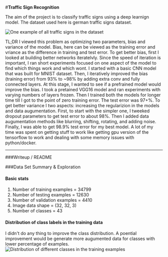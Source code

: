 [all_signs]: ./images/all_signs.png "One example of all traffic signs in the dataset"
[class_distribution]: ./images/class_distribution.png "Distribution of different classes in the training examples"

#**Traffic Sign Recognition** 

The aim of the project is to classify traffic signs using a deep learnign model. The dataset used here is german traffic signs dataset.

![][all_signs]

TL;DR
I viewed this problem as optimizing two parameters, bias and variance of the model. Bias, here can be viewed as the training error and vriance as the difference in training and test error. To get better bias, first I looked at building better networks iteratelvly. Since the speed of iteration is important, I ran short experiments focused on one aspect of the model to find which things work and which wont. I started with a basic CNN model that was built for MNIST dataset. Then, I iteratively improved the bias (training error) from 93% to ~98% by adding extra conv and fully connected layers. At this stage, I wanted to see if a prefrained model would improve the bias. I took a pretained VGG16 model and ran experiments with varying numbers of layers frozen. Then I trained both the models for longer time till I got to the point of zero training error. The test error was 97+%. To get better variance I two aspects: increasing the regularizion in the models and data augumentation. First, to start with the simpler one, I tweeked dropout parameters to get test error to about 98%. Then I added data augumentation methods like blurring, shifting, rotating, and adding noise. Finally, I was able to get 98.9% test error for my best model. A lot of my time was spent on getting stuff to work like getting gpu version of the tensorflow to work and dealing with some memory issues with python/docker.


---

###Writeup / README

###Data Set Summary & Exploration

#### Basic stats
1. Number of training examples = 34799
1. Number of testing examples = 12630
1. Number of validation examples = 4410
1. Image data shape = (32, 32, 3)
1. Number of classes = 43

#### Distribution of class labels in the training data
I didn't do any thing to improve the class distribution. A poential improvement would be generate more augumented data for classes with lower percentage of examples.
![][class_distribution]
